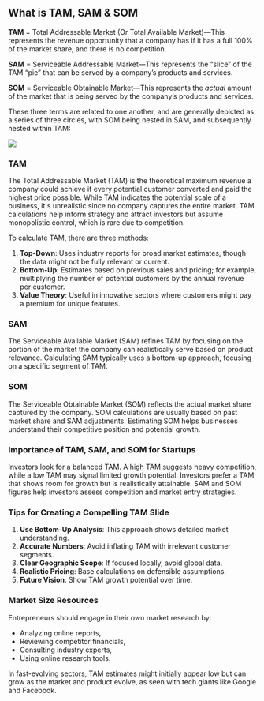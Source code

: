 ## What is TAM, SAM & SOM

**TAM** = Total Addressable Market (Or Total Available Market)—This represents the revenue opportunity that a company has if it has a full 100% of the market share, and there is no competition.

**SAM** = Serviceable Addressable Market—This represents the “slice” of the TAM “pie” that can be served by a company’s products and services.

**SOM** = Serviceable Obtainable Market—This represents the _actual_ amount of the market that is being served by the company’s products and services.

These three terms are related to one another, and are generally depicted as a series of three circles, with SOM being nested in SAM, and subsequently nested within TAM:

![](https://cdn.prod.website-files.com/62d6de70dd9e54fe5d03255a/6548a2b7ad3faf3fb5581a75_6527c8fef9346497a5055691_955fe19f-5624-40f6-be32-994ca6b92a1d_tam-sam-som.png)

### TAM

The Total Addressable Market (TAM) is the theoretical maximum revenue a company could achieve if every potential customer converted and paid the highest price possible. While TAM indicates the potential scale of a business, it's unrealistic since no company captures the entire market. TAM calculations help inform strategy and attract investors but assume monopolistic control, which is rare due to competition.

To calculate TAM, there are three methods:

1. **Top-Down**: Uses industry reports for broad market estimates, though the data might not be fully relevant or current.
2. **Bottom-Up**: Estimates based on previous sales and pricing; for example, multiplying the number of potential customers by the annual revenue per customer.
3. **Value Theory**: Useful in innovative sectors where customers might pay a premium for unique features.

### SAM

The Serviceable Available Market (SAM) refines TAM by focusing on the portion of the market the company can realistically serve based on product relevance. Calculating SAM typically uses a bottom-up approach, focusing on a specific segment of TAM.

### SOM

The Serviceable Obtainable Market (SOM) reflects the actual market share captured by the company. SOM calculations are usually based on past market share and SAM adjustments. Estimating SOM helps businesses understand their competitive position and potential growth.

### Importance of TAM, SAM, and SOM for Startups
Investors look for a balanced TAM. A high TAM suggests heavy competition, while a low TAM may signal limited growth potential. Investors prefer a TAM that shows room for growth but is realistically attainable. SAM and SOM figures help investors assess competition and market entry strategies.

### Tips for Creating a Compelling TAM Slide
1. **Use Bottom-Up Analysis**: This approach shows detailed market understanding.
2. **Accurate Numbers**: Avoid inflating TAM with irrelevant customer segments.
3. **Clear Geographic Scope**: If focused locally, avoid global data.
4. **Realistic Pricing**: Base calculations on defensible assumptions.
5. **Future Vision**: Show TAM growth potential over time.

### Market Size Resources
Entrepreneurs should engage in their own market research by:
- Analyzing online reports,
- Reviewing competitor financials,
- Consulting industry experts,
- Using online research tools.

In fast-evolving sectors, TAM estimates might initially appear low but can grow as the market and product evolve, as seen with tech giants like Google and Facebook.